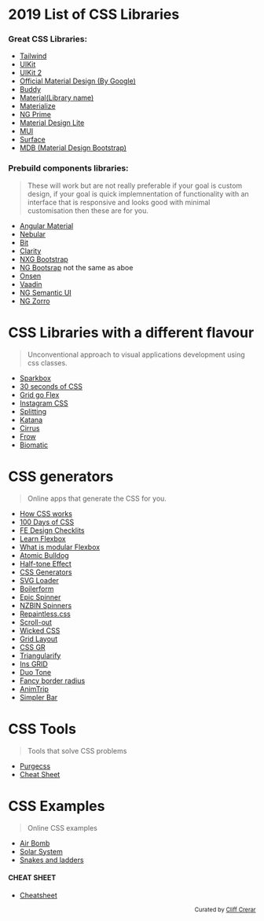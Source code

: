 # 2019 List of CSS Libraries

<style>
  .credits,.right,#header{display:none;}
  .page-by{text-align: right;}
</style>


### Great CSS Libraries:

- [Tailwind](https://tailwindcss.com/)
- [UIKit](https://getuikit.com/)
- [UIKit 2](https://getuikit.com/v2/)
- [Official Material Design (By Google)](https://material.io/develop/web/)
- [Buddy](https://buddycss.com/component-collapse.html)
- [Material(Library name)](https://daemonite.github.io/material/docs/4.1/material/buttons/)
- [Materialize](https://materializecss.com/)
- [NG Prime](https://www.primefaces.org/primeng/#/)
- [Material Design Lite](https://getmdl.io/)
- [MUI](muicss.com)
- [Surface](https://mildrenben.github.io/surface/)
- [MDB (Material Design Bootstrap)](https://mdbootstrap.com/freebies/angular/vs-code-snippets/)

### Prebuild components libraries:

> These will work but are not really preferable if your goal is custom design, if your goal is quick implemnentation of functionality with an interface that is responsive and looks good with minimal customisation then these are for you.

- [Angular Material](https://material.angular.io/)
- [Nebular](https://akveo.github.io/nebular/)
- [Bit](https://bit.dev/)
- [Clarity](https://clarity.design/)
- [NXG Bootstrap](https://valor-software.com/ngx-bootstrap/#/)
- [NG Bootsrap](https://ng-bootstrap.github.io/#/home) not the same as aboe
- [Onsen](https://onsen.io/angular2/)
- [Vaadin](https://vaadin.com/tutorials/using-web-components-in-angular)
- [NG Semantic UI](https://ng-semantic.herokuapp.com/#/)
- [NG Zorro](https://ng.ant.design/docs/introduce/en)


# CSS Libraries with a different flavour

> Unconventional approach to visual applications development using css classes.

- [Sparkbox](https://seesparkbox.com/resources)
- [30 seconds of CSS](https://css.30secondsofcode.org/)
- [Grid go Flex](https://www.gridtoflex.com/)
- [Instagram CSS](https://picturepan2.github.io/instagram.css/)
- [Splitting](https://splitting.js.org/)
- [Katana](https://github.com/vladocar/Katana)
- [Cirrus](https://spiderpig86.github.io/Cirrus/)
- [Frow](https://frowcss.com/index.html)
- [Biomatic](https://github.com/moonrhythm/biomatic)

# CSS generators

> Online apps that generate the CSS for you.

- [How CSS works](https://blog.logrocket.com/how-css-works-understanding-the-cascade-d181cd89a4d8/)
- [100 Days of CSS](https://100dayscss.com/)
- [FE Design Checklits](https://github.com/thedaviddias/Front-End-Design-Checklist)
- [Learn Flexbox](https://www.learnflexbox.org/)
- [What is modular Flexbox](https://spaceninja.com/2018/09/18/what-is-modular-css/)
- [Atomic Bulldog](https://vinceumo.github.io/atomic-bulldog-grid/)
- [Half-tone Effect](https://marco.blog/en/2018/02/pure-css-halftone-effect/)
- [CSS Generators](https://basicscroll.electerious.com/)
- [SVG Loader](https://dribbble.com/shots/4396784--16-Free-Pure-HTML5-And-CSS3-SVG-Loaders)
- [Boilerform](https://boilerform.design/)
- [Epic Spinner](https://epic-spinners.epicmax.co/)
- [NZBIN Spinners](https://nzbin.github.io/three-dots/)
- [Repaintless.css](https://github.com/szynszyliszys/repaintless)
- [Scroll-out](https://scroll-out.github.io/)
- [Wicked CSS](https://kristofferandreasen.github.io/wickedCSS/)
- [Grid Layout](https://grid.layoutit.com/)
- [CSS GR](https://cssgr.id/)
- [Triangularify](https://trianglify.io/)
- [Ins GRID](https://ingrid.guide/)
- [Duo Tone](https://cssduotone.com/)
- [Fancy border radius](https://9elements.github.io/fancy-border-radius/)
- [AnimTrip](https://github.com/sanjayaharshana/AnimTrap)
- [Simpler Bar](https://grsmto.github.io/simplebar/)

# CSS Tools

> Tools that solve CSS problems

- [Purgecss](https://www.purgecss.com/)
- [Cheat Sheet](http://patrickbrosset.com/lab/2018-01-10-css-alignment-cheatsheet/)

# CSS Examples

> Online CSS examples

- [Air Bomb](https://codepen.io/chaofix/full/oegBEJ/)
- [Solar System](https://codepen.io/jcoulterdesign/full/ZxXbeP/)
- [Snakes and ladders](https://codepen.io/alvaromontoro/pen/gjWPNW)

#### CHEAT SHEET
- [Cheatsheet](https://adam-marsden.co.uk/css-cheat-sheet)

<div class="page-by">
  <small>Curated by <a href="cliff-crerar.tech" target="_blank">Cliff Crerar</a></small><div>
